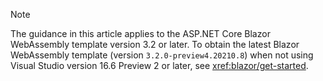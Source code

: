 > [!NOTE]
> The guidance in this article applies to the ASP.NET Core Blazor WebAssembly template version 3.2 or later. To obtain the latest Blazor WebAssembly template (version `3.2.0-preview4.20210.8`) when not using Visual Studio version 16.6 Preview 2 or later, see <xref:blazor/get-started>.
